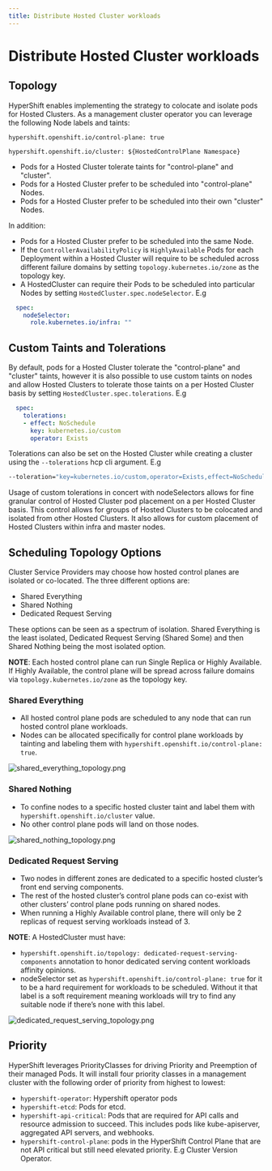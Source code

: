 ```yaml
---
title: Distribute Hosted Cluster workloads
---
```


# Distribute Hosted Cluster workloads

## Topology

HyperShift enables implementing the strategy to colocate and isolate pods for Hosted Clusters.
As a management cluster operator you can leverage the following Node labels and taints:

`hypershift.openshift.io/control-plane: true`

`hypershift.openshift.io/cluster: ${HostedControlPlane Namespace}`

- Pods for a Hosted Cluster tolerate taints for "control-plane" and "cluster".
- Pods for a Hosted Cluster prefer to be scheduled into "control-plane" Nodes.
- Pods for a Hosted Cluster prefer to be scheduled into their own "cluster" Nodes.

In addition:

- Pods for a Hosted Cluster prefer to be scheduled into the same Node.
- If the `ControllerAvailabilityPolicy` is `HighlyAvailable` Pods for each Deployment within a Hosted Cluster will require to be scheduled across different failure domains by setting `topology.kubernetes.io/zone` as the topology key.
- A HostedCluster can require their Pods to be scheduled into particular Nodes by setting `HostedCluster.spec.nodeSelector`. E.g
```yaml
  spec:
    nodeSelector:
      role.kubernetes.io/infra: "" 
```

## Custom Taints and Tolerations

By default, pods for a Hosted Cluster tolerate the "control-plane" and
"cluster" taints, however it is also possible to use custom taints on
nodes and allow Hosted Clusters to tolerate those taints on a per
Hosted Cluster basis by setting `HostedCluster.spec.tolerations`. E.g
```yaml
  spec:
    tolerations:
    - effect: NoSchedule
      key: kubernetes.io/custom
      operator: Exists
```

Tolerations can also be set on the Hosted Cluster while creating a cluster
using the `--tolerations` hcp cli argument. E.g
```bash
--toleration="key=kubernetes.io/custom,operator=Exists,effect=NoSchedule"
```

Usage of custom tolerations in concert with nodeSelectors allows for fine
granular control of Hosted Cluster pod placement on a per Hosted Cluster
basis. This control allows for groups of Hosted Clusters to be colocated
and isolated from other Hosted Clusters. It also allows for custom
placement of Hosted Clusters within infra and master nodes.

## Scheduling Topology Options 

Cluster Service Providers may choose how hosted control planes are isolated or co-located. The three different options are:

 - Shared Everything
 - Shared Nothing 
 - Dedicated Request Serving

These options can be seen as a spectrum of isolation. Shared Everything is the least isolated, Dedicated Request Serving (Shared Some) and then Shared Nothing being the most isolated option.

**NOTE**: Each hosted control plane can run Single Replica or Highly Available. If Highly Available, the control plane will be spread across failure domains via `topology.kubernetes.io/zone` as the topology key.

### Shared Everything

- All hosted control plane pods are scheduled to any node that can run hosted control plane workloads.
- Nodes can be allocated specifically for control plane workloads by tainting and labeling them with `hypershift.openshift.io/control-plane: true`.

![shared_everything_topology.png](..%2Fimages%2Fshared_everything_topology.png)

### Shared Nothing

- To confine nodes to a specific hosted cluster taint and label them with `hypershift.openshift.io/cluster` value.
- No other control plane pods will land on those nodes.

![shared_nothing_topology.png](..%2Fimages%2Fshared_nothing_topology.png)

### Dedicated Request Serving

- Two nodes in different zones are dedicated to a specific hosted cluster’s front end serving components.
- The rest of the hosted cluster’s control plane pods can co-exist with other clusters’ control plane pods running on shared nodes.
- When running a Highly Available control plane, there will only be 2 replicas of request serving workloads instead of 3.

**NOTE**: A HostedCluster must have:

- `hypershift.openshift.io/topology: dedicated-request-serving-components` annotation to honor dedicated serving content workloads affinity opinions.
-  nodeSelector set as `hypershift.openshift.io/control-plane: true` for it to be a hard requirement for workloads to be scheduled. Without it that label is a soft requirement meaning workloads will try to find any suitable node if there’s none with this label.

![dedicated_request_serving_topology.png](..%2Fimages%2Fdedicated_request_serving_topology.png)

## Priority

HyperShift leverages PriorityClasses for driving Priority and Preemption of their managed Pods.
It will install four priority classes in a management cluster with the following order of priority from highest to lowest:

- `hypershift-operator`: Hypershift operator pods
- `hypershift-etcd`: Pods for etcd.
- `hypershift-api-critical`: Pods that are required for API calls and resource admission to succeed. This includes pods like kube-apiserver, aggregated API servers, and webhooks.
- `hypershift-control-plane`: pods in the HyperShift Control Plane that are not API critical but still need elevated priority. E.g Cluster Version Operator.

